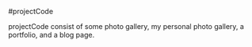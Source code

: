 #projectCode

projectCode consist of some photo gallery, my personal photo gallery, a portfolio, and a blog page.
